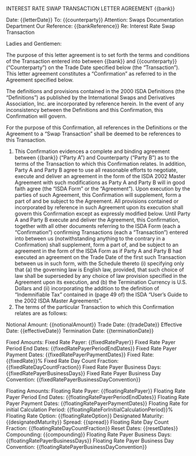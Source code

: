 INTEREST RATE SWAP TRANSACTION LETTER AGREEMENT
{{bank}}

Date: {{letterDate}}
To: {{counterparty}}
Attention: Swaps Documentation Department
Our Reference: {{bankReference}}
Re: Interest Rate Swap Transaction

Ladies and Gentlemen:

The purpose of this letter agreement is to set forth the terms and conditions of the Transaction entered into between {{bank}} and {{counterparty}} (“Counterparty”) on the Trade Date specified below (the “Transaction”). This letter agreement constitutes a “Confirmation” as referred to in the Agreement specified below.

The definitions and provisions contained in the 2000 ISDA Definitions (the “Definitions”) as published by the International Swaps and Derivatives Association, Inc. are incorporated by reference herein. In the event of any inconsistency between the Definitions and this Confirmation, this Confirmation will govern.

For the purpose of this Confirmation, all references in the Definitions or the Agreement to a “Swap Transaction” shall be deemed to be references to this Transaction.
1. This Confirmation evidences a complete and binding agreement between {{bank}} (“Party A”) and Counterparty (“Party B”) as to the terms of the Transaction to which this Confirmation relates. In addition, Party A and Party B agree to use all reasonable efforts to negotiate, execute and deliver an agreement in the form of the ISDA 2002 Master Agreement with such modifications as Party A and Party B will in good faith agree (the “ISDA Form” or the “Agreement”). Upon execution by the parties of such Agreement, this Confirmation will supplement, form a part of and be subject to the Agreement. All provisions contained or incorporated by reference in such Agreement upon its execution shall govern this Confirmation except as expressly modified below. Until Party A and Party B execute and deliver the Agreement, this Confirmation, together with all other documents referring to the ISDA Form (each a “Confirmation”) confirming Transactions (each a “Transaction”) entered into between us (notwithstanding anything to the contrary in a Confirmation) shall supplement, form a part of, and be subject to an agreement in the form of the ISDA Form as if Party A and Party B had executed an agreement on the Trade Date of the first such Transaction between us in such form, with the Schedule thereto (i) specifying only that (a) the governing law is English law, provided, that such choice of law shall be superseded by any choice of law provision specified in the Agreement upon its execution, and (b) the Termination Currency is U.S. Dollars and (ii) incorporating the addition to the definition of “Indemnifiable Tax” contained in (page 49 of) the ISDA “User’s Guide to the 2002 ISDA Master Agreements”.
2. The terms of the particular Transaction to which this Confirmation relates are as follows:

Notional Amount: {{notionalAmount}}
Trade Date: {{tradeDate}}
Effective Date: {{effectiveDate}}
Termination Date: {{terminationDate}}

Fixed Amounts:
Fixed Rate Payer: {{fixedRatePayer}}
Fixed Rate Payer Period End Dates: {{fixedRatePayerPeriodEndDates}}
Fixed Rate Payer Payment Dates: {{fixedRatePayerPaymentDates}}
Fixed Rate: {{fixedRate}}%
Fixed Rate Day Count Fraction: {{fixedRateDayCountFraction}}
Fixed Rate Payer Business Days:{{fixedRatePayerBusinessDays}}
Fixed Rate Payer Business Day Convention: {{fixedRatePayerBusinessDayConvention}}

Floating Amounts:
Floating Rate Payer: {{floatingRatePayer}}
Floating Rate Payer Period End Dates: {{floatingRatePayerPeriodEndDates}}
Floating Rate Payer Payment Dates: {{floatingRatePayerPaymentDates}}
Floating Rate for initial Calculation Period: {{floatingRateForInitialCalculationPeriod}}%
Floating Rate Option: {{floatingRateOption}}
Designated Maturity: {{designatedMaturity}}
Spread: {{spread}}
Floating Rate Day Count Fraction: {{floatingRateDayCountFraction}}
Reset Dates: {{resetDates}}
Compounding: {{compounding}}
Floating Rate Payer Business Days: {{floatingRatePayerBusinessDays}}
Floating Rate Payer Business Day Convention: {{floatingRatePayerBusinessDayConvention}}